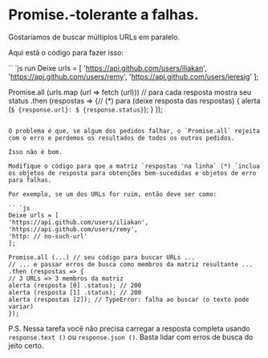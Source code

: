 # Promise.-tolerante a falhas.

Gostaríamos de buscar múltiplos URLs em paralelo.

Aqui está o código para fazer isso:

`` `js run
Deixe urls = [
'https://api.github.com/users/iliakan',
'https://api.github.com/users/remy',
'https://api.github.com/users/jeresig'
];

Promise.all (urls.map (url => fetch (url)))
// para cada resposta mostra seu status
.then (respostas => {// (*)
para (deixe resposta das respostas) {
alerta (`$ {response.url}: $ {response.status}`);
}
));
```

O problema é que, se algum dos pedidos falhar, o `Promise.all` rejeita com o erro e perdemos os resultados de todos os outros pedidos.

Isso não é bom.

Modifique o código para que a matriz `respostas 'na linha` (*) `inclua os objetos de resposta para obtenções bem-sucedidas e objetos de erro para falhas.

Por exemplo, se um dos URLs for ruim, então deve ser como:

`` `js
Deixe urls = [
'https://api.github.com/users/iliakan',
'https://api.github.com/users/remy',
'http: // no-such-url'
];

Promise.all (...) // seu código para buscar URLs ...
// ... e passar erros de busca como membros da matriz resultante ...
.then (respostas => {
// 3 URLs => 3 membros da matriz
alerta (resposta [0] .status); // 200
alerta (resposta [1] .status); // 200
alerta (respostas [2]); // TypeError: falha ao buscar (o texto pode variar)
});
```

P.S. Nessa tarefa você não precisa carregar a resposta completa usando `response.text ()` ou `response.json ()`. Basta lidar com erros de busca do jeito certo.

